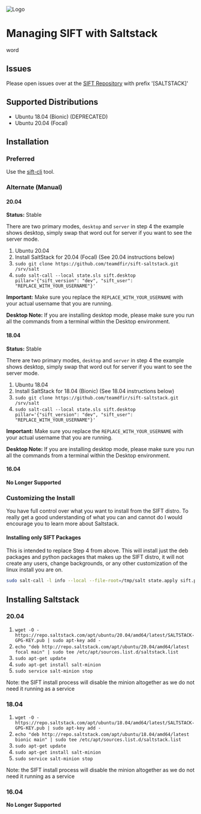 ![Logo](https://images.contentstack.io/v3/assets/blt36c2e63521272fdc/blt3e371eacc79a3ca4/60a5393fe2db156d00f0b8ab/400x460_DFIR_SIFT.jpg)

# Managing SIFT with Saltstack

word

## Issues 

Please open issues over at the [SIFT Repository](https://github.com/sans-dfir/sift/issues/new?title=[SALTSTACK]%20-) with prefix '[SALTSTACK]'

## Supported Distributions

* Ubuntu 18.04 (Bionic) (DEPRECATED)
* Ubuntu 20.04 (Focal)

## Installation

### Preferred

Use the [sift-cli](https://github.com/sans-dfir/sift-cli) tool.

### Alternate (Manual)

#### 20.04

**Status:** Stable

There are two primary modes, `desktop` and `server` in step 4 the example shows desktop, simply swap that word out for server if you want to see the server mode.

1. Ubuntu 20.04
2. Install SaltStack for 20.04 (Focal) (See 20.04 instructions below)
3. `sudo git clone https://github.com/teamdfir/sift-saltstack.git /srv/salt`
4. `sudo salt-call --local state.sls sift.desktop pillar='{"sift_version": "dev", "sift_user": "REPLACE_WITH_YOUR_USERNAME"}'`

**Important:** Make sure you replace the `REPLACE_WITH_YOUR_USERNAME` with your actual username that you are running.

**Desktop Note:** If you are installing desktop mode, please make sure you run all the commands from a terminal within the Desktop environment.

#### 18.04

**Status:** Stable

There are two primary modes, `desktop` and `server` in step 4 the example shows desktop, simply swap that word out for server if you want to see the server mode.

1. Ubuntu 18.04
2. Install SaltStack for 18.04 (Bionic) (See 18.04 instructions below)
3. `sudo git clone https://github.com/teamdfir/sift-saltstack.git /srv/salt`
4. `sudo salt-call --local state.sls sift.desktop pillar='{"sift_version": "dev", "sift_user": "REPLACE_WITH_YOUR_USERNAME"}'`

**Important:** Make sure you replace the `REPLACE_WITH_YOUR_USERNAME` with your actual username that you are running.

**Desktop Note:** If you are installing desktop mode, please make sure you run all the commands from a terminal within the Desktop environment.

#### 16.04

**No Longer Supported**

### Customizing the Install

You have full control over what you want to install from the SIFT distro. To really get a good understanding of what you can and cannot do I would encourage you to learn more about Saltstack. 

#### Installing only SIFT Packages

This is intended to replace Step 4 from above. This will install just the deb packages and python packages that makes up the SIFT distro, it will not create any users, change backgrounds, or any other customization of the linux install you are on.

```bash
sudo salt-call -l info --local --file-root=/tmp/salt state.apply sift.pkgs
```

## Installing Saltstack

### 20.04

1. `wget -O - https://repo.saltstack.com/apt/ubuntu/20.04/amd64/latest/SALTSTACK-GPG-KEY.pub | sudo apt-key add -`
2. `echo "deb http://repo.saltstack.com/apt/ubuntu/20.04/amd64/latest focal main" | sudo tee /etc/apt/sources.list.d/saltstack.list`
3. `sudo apt-get update`
4. `sudo apt-get install salt-minion`
5. `sudo service salt-minion stop`

Note: the SIFT install process will disable the minion altogether as we do not need it running as a service

### 18.04

1. `wget -O - https://repo.saltstack.com/apt/ubuntu/18.04/amd64/latest/SALTSTACK-GPG-KEY.pub | sudo apt-key add -`
2. `echo "deb http://repo.saltstack.com/apt/ubuntu/18.04/amd64/latest bionic main" | sudo tee /etc/apt/sources.list.d/saltstack.list`
3. `sudo apt-get update`
4. `sudo apt-get install salt-minion`
5. `sudo service salt-minion stop`

Note: the SIFT install process will disable the minion altogether as we do not need it running as a service

### 16.04

**No Longer Supported**
